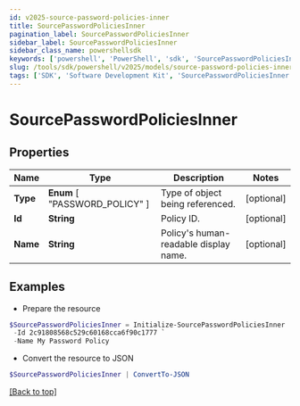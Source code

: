 ```yaml
---
id: v2025-source-password-policies-inner
title: SourcePasswordPoliciesInner
pagination_label: SourcePasswordPoliciesInner
sidebar_label: SourcePasswordPoliciesInner
sidebar_class_name: powershellsdk
keywords: ['powershell', 'PowerShell', 'sdk', 'SourcePasswordPoliciesInner', 'V2025SourcePasswordPoliciesInner'] 
slug: /tools/sdk/powershell/v2025/models/source-password-policies-inner
tags: ['SDK', 'Software Development Kit', 'SourcePasswordPoliciesInner', 'V2025SourcePasswordPoliciesInner']
---
```



# SourcePasswordPoliciesInner

## Properties

Name | Type | Description | Notes
------------ | ------------- | ------------- | -------------
**Type** |  **Enum** [  "PASSWORD_POLICY" ] | Type of object being referenced. | [optional] 
**Id** | **String** | Policy ID. | [optional] 
**Name** | **String** | Policy's human-readable display name. | [optional] 

## Examples

- Prepare the resource
```powershell
$SourcePasswordPoliciesInner = Initialize-SourcePasswordPoliciesInner  -Type PASSWORD_POLICY `
 -Id 2c91808568c529c60168cca6f90c1777 `
 -Name My Password Policy
```

- Convert the resource to JSON
```powershell
$SourcePasswordPoliciesInner | ConvertTo-JSON
```


[[Back to top]](#) 

